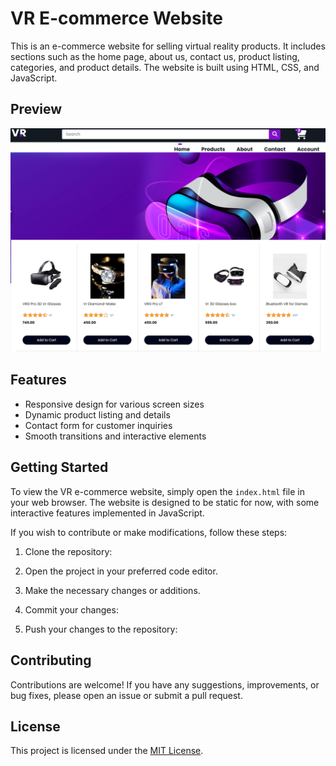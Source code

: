 # VR E-commerce Website

This is an e-commerce website for selling virtual reality products. It includes sections such as the home page, about us, contact us, product listing, categories, and product details. The website is built using HTML, CSS, and JavaScript.

## Preview

![VR E-commerce Website](/images/VR_Site_preView.png)

## Features

- Responsive design for various screen sizes
- Dynamic product listing and details
- Contact form for customer inquiries
- Smooth transitions and interactive elements

## Getting Started

To view the VR e-commerce website, simply open the `index.html` file in your web browser. The website is designed to be static for now, with some interactive features implemented in JavaScript.

If you wish to contribute or make modifications, follow these steps:

1. Clone the repository:

2. Open the project in your preferred code editor.

3. Make the necessary changes or additions.

4. Commit your changes:


5. Push your changes to the repository:


## Contributing

Contributions are welcome! If you have any suggestions, improvements, or bug fixes, please open an issue or submit a pull request.

## License

This project is licensed under the [MIT License](https://opensource.org/licenses/MIT).
